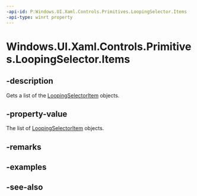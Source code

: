 ```yaml
---
-api-id: P:Windows.UI.Xaml.Controls.Primitives.LoopingSelector.Items
-api-type: winrt property
---
```


<!-- Property syntax
public Windows.Foundation.Collections.IVector<object> Items { get;  set; }
-->

# Windows.UI.Xaml.Controls.Primitives.LoopingSelector.Items

## -description
Gets a list of the [LoopingSelectorItem](loopingselectoritem.md) objects.



## -property-value
The list of [LoopingSelectorItem](loopingselectoritem.md) objects.

## -remarks

## -examples

## -see-also
